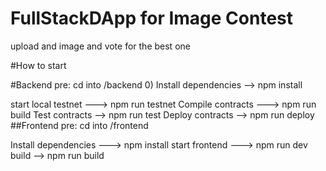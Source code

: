 # FullStackDApp for Image Contest
upload and image and vote for the best one

#How to start

#Backend pre: cd into /backend 0) Install dependencies --> npm install

start local testnet ---> npm run testnet 
Compile contracts ---> npm run build 
Test contracts --> npm run test 
Deploy contracts --> npm run deploy 
##Frontend pre: cd into /frontend 

Install dependencies ---> npm install 
start frontend ---> npm run dev 
build --> npm run build 
